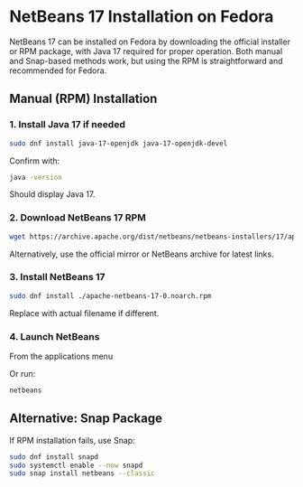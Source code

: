 # NetBeans 17 Installation on Fedora

NetBeans 17 can be installed on Fedora by downloading the official installer or RPM package, with Java 17 required for proper operation. Both manual and Snap-based methods work, but using the RPM is straightforward and recommended for Fedora.

## Manual (RPM) Installation

### 1. Install Java 17 if needed

```bash
sudo dnf install java-17-openjdk java-17-openjdk-devel
```

Confirm with:

```bash
java -version
```

Should display Java 17.

### 2. Download NetBeans 17 RPM

```bash
wget https://archive.apache.org/dist/netbeans/netbeans-installers/17/apache-netbeans-17-0.noarch.rpm
```

Alternatively, use the official mirror or NetBeans archive for latest links.

### 3. Install NetBeans 17

```bash
sudo dnf install ./apache-netbeans-17-0.noarch.rpm
```

Replace with actual filename if different.

### 4. Launch NetBeans

From the applications menu

Or run:

```bash
netbeans
```

## Alternative: Snap Package

If RPM installation fails, use Snap:

```bash
sudo dnf install snapd
sudo systemctl enable --now snapd
sudo snap install netbeans --classic
```